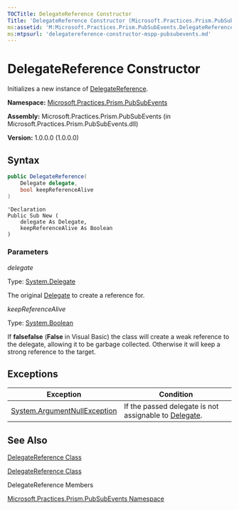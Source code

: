 ```yaml
---
TOCTitle: DelegateReference Constructor
Title: 'DelegateReference Constructor (Microsoft.Practices.Prism.PubSubEvents)'
ms:assetid: 'M:Microsoft.Practices.Prism.PubSubEvents.DelegateReference.\#ctor(System.Delegate,System.Boolean)'
ms:mtpsurl: 'delegatereference-constructor-mspp-pubsubevents.md'
---
```


# DelegateReference Constructor

Initializes a new instance of [DelegateReference](/patterns-practices/reference/mspp-mvvm-namespace.delegatereference).

**Namespace:** [Microsoft.Practices.Prism.PubSubEvents](https://msdn.microsoft.com/library/microsoft.practices.prism.pubsubevents)

**Assembly:** Microsoft.Practices.Prism.PubSubEvents (in Microsoft.Practices.Prism.PubSubEvents.dll) 

**Version:** 1.0.0.0 (1.0.0.0)

## Syntax

```C#
public DelegateReference(
	Delegate delegate,
	bool keepReferenceAlive
)
```

```VB
'Declaration
Public Sub New ( 
	delegate As Delegate,
	keepReferenceAlive As Boolean
)
```

### Parameters

*delegate*  

Type: [System.Delegate](http://msdn.microsoft.com/en-us/library/y22acf51)

The original [Delegate](http://msdn.microsoft.com/en-us/library/y22acf51) to create a reference for.

*keepReferenceAlive*  

Type: [System.Boolean](http://msdn.microsoft.com/en-us/library/a28wyd50)

If **falsefalse** (**False** in Visual Basic) the class will create a weak reference to the delegate, allowing it to be garbage collected. Otherwise it will keep a strong reference to the target.

## Exceptions


| Exception                                                                             | Condition                                                                                                  |
|---------------------------------------------------------------------------------------|------------------------------------------------------------------------------------------------------------|
| [System.ArgumentNullException](http://msdn.microsoft.com/en-us/library/27426hcy) | If the passed delegate is not assignable to [Delegate](http://msdn.microsoft.com/en-us/library/y22acf51). |

## See Also

[DelegateReference Class](/patterns-practices/reference/mspp-mvvm-namespace.delegatereference)

[DelegateReference Class](https://msdn.microsoft.com/library/microsoft.practices.prism.pubsubevents.delegatereference)

DelegateReference Members

[Microsoft.Practices.Prism.PubSubEvents Namespace](/patterns-practices/reference/mspp-mvvm-namespace)